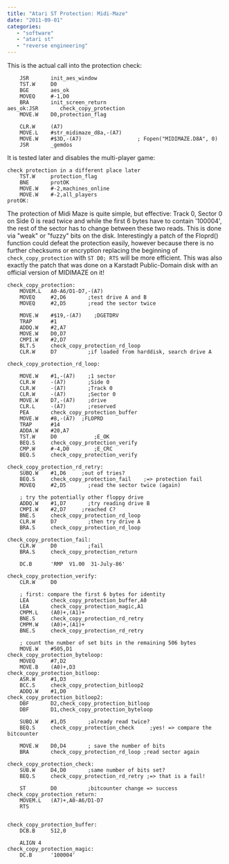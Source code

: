 ```yaml
---
title: "Atari ST Protection: Midi-Maze"
date: "2011-09-01"
categories:
   - "software"
   - "atari st"
   - "reverse engineering"
---
```


This is the actual call into the protection check:

``` 68k
	JSR       init_aes_window
	TST.W     D0
	BGE       aes_ok
	MOVEQ     #-1,D0
	BRA       init_screen_return
aes_ok:JSR       check_copy_protection
	MOVE.W    D0,protection_flag

	CLR.W     (A7)
	MOVE.L    #str_midimaze_d8a,-(A7)
	MOVE.W    #$3D,-(A7)                  ; Fopen("MIDIMAZE.D8A", 0)
	JSR       _gemdos
```

It is tested later and disables the multi-player game:

``` 68k
check protection in a different place later
	TST.W     protection_flag
	BNE       protOK
	MOVE.W    #-2,machines_online
	MOVE.W    #-2,all_players
protOK:
```

The protection of Midi Maze is quite simple, but effective: Track 0, Sector 0 on Side 0 is read twice and while the first 6 bytes have to contain '100004', the rest of the sector has to change between these two reads. This is done via "weak" or "fuzzy" bits on the disk. Interestingly a patch of the Floprd() function could defeat the protection easily, however because there is no further checksums or encryption replacing the beginning of `check_copy_protection` with `ST D0; RTS` will be more efficient. This was also exactly the patch that was done on a Karstadt Public-Domain disk with an official version of MIDIMAZE on it!

``` 68k
check_copy_protection:
	MOVEM.L   A0-A6/D1-D7,-(A7)
	MOVEQ     #2,D6       ;test drive A and B
	MOVEQ     #2,D5       ;read the sector twice

	MOVE.W    #$19,-(A7) 	;DGETDRV
	TRAP      #1
	ADDQ.W    #2,A7
	MOVE.W    D0,D7
	CMPI.W    #2,D7
	BLT.S     check_copy_protection_rd_loop
	CLR.W     D7          ;if loaded from harddisk, search drive A

check_copy_protection_rd_loop:

	MOVE.W    #1,-(A7)    ;1 sector
	CLR.W     -(A7)       ;Side 0
	CLR.W     -(A7)       ;Track 0
	CLR.W     -(A7)       ;Sector 0
	MOVE.W    D7,-(A7)    ;drive
	CLR.L     -(A7)       ;reserved
	PEA       check_copy_protection_buffer
	MOVE.W    #8,-(A7) 	;FLOPRD
	TRAP      #14
	ADDA.W    #20,A7
	TST.W     D0			;E_OK
	BEQ.S     check_copy_protection_verify
	CMP.W     #-4,D0		;E_CRC
	BEQ.S     check_copy_protection_verify

check_copy_protection_rd_retry:
	SUBQ.W    #1,D6		;out of tries?
	BEQ.S     check_copy_protection_fail	;=> protection fail
	MOVEQ     #2,D5       ;read the sector twice (again)

	; try the potentially other floppy drive
	ADDQ.W    #1,D7       ;try reading drive B
	CMPI.W    #2,D7		;reached C?
	BNE.S     check_copy_protection_rd_loop
	CLR.W     D7          ;then try drive A
	BRA.S     check_copy_protection_rd_loop

check_copy_protection_fail:
	CLR.W     D0          ;fail
	BRA.S     check_copy_protection_return

	DC.B      'RMP  V1.00  31-July-86'

check_copy_protection_verify:
	CLR.W     D0

	; first: compare the first 6 bytes for identity
	LEA       check_copy_protection_buffer,A0
	LEA       check_copy_protection_magic,A1
	CMPM.L    (A0)+,(A1)+
	BNE.S     check_copy_protection_rd_retry
	CMPM.W    (A0)+,(A1)+
	BNE.S     check_copy_protection_rd_retry

	; count the number of set bits in the remaining 506 bytes
	MOVE.W    #505,D1
check_copy_protection_byteloop:
	MOVEQ     #7,D2
	MOVE.B    (A0)+,D3
check_copy_protection_bitloop:
	ASR.W     #1,D3
	BCC.S     check_copy_protection_bitloop2
	ADDQ.W    #1,D0
check_copy_protection_bitloop2:
	DBF       D2,check_copy_protection_bitloop
	DBF       D1,check_copy_protection_byteloop

	SUBQ.W    #1,D5       ;already read twice?
	BEQ.S     check_copy_protection_check     ;yes! => compare the bitcounter

	MOVE.W    D0,D4       ; save the number of bits
	BRA       check_copy_protection_rd_loop	;read sector again

check_copy_protection_check:
	SUB.W     D4,D0       ;same number of bits set?
	BEQ.S     check_copy_protection_rd_retry ;=> that is a fail!

	ST        D0          ;bitcounter change => success
check_copy_protection_return:
	MOVEM.L   (A7)+,A0-A6/D1-D7
	RTS


check_copy_protection_buffer:
	DCB.B     512,0

	ALIGN 4
check_copy_protection_magic:
	DC.B      '100004'
```

